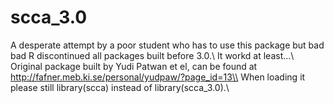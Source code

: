 # scca_3.0
A desperate attempt by a poor student who has to use this package but bad bad R discontinued all packages built before 3.0.\\
It workd at least...\\
Original package built by Yudi Patwan et el, can be found at http://fafner.meb.ki.se/personal/yudpaw/?page_id=13\\
When loading it please still library(scca) instead of library(scca_3.0).\\
